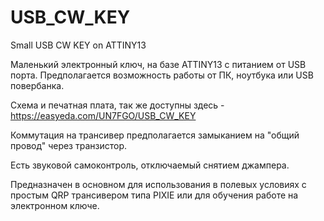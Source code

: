 # USB_CW_KEY
Small USB CW KEY on ATTINY13

Маленький электронный ключ, на базе ATTINY13 с питанием от USB порта.
Предполагается возможность работы от ПК, ноутбука или USB повербанка.

Схема и печатная плата, так же доступны здесь - https://easyeda.com/UN7FGO/USB_CW_KEY

Коммутация на трансивер предполагается замыканием на "общий провод" через транзистор.

Есть звуковой самоконтроль, отключаемый снятием джампера.

Предназначен в основном для использования в полевых условиях с простым QRP трансивером типа PIXIE или для обучения работе на электронном ключе.
